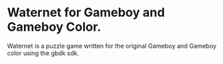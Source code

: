 # Waternet for Gameboy and Gameboy Color.
Waternet is a puzzle game written for the original Gameboy and Gameboy color using the gbdk sdk. 
